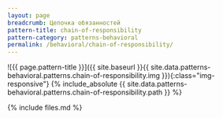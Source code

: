 ```yaml
---
layout: page
breadcrumb: Цепочка обязанностей
pattern-title: chain-of-responsibility
pattern-category: patterns-behavioral
permalink: /behavioral/chain-of-responsibility/
---
```

![{{ page.pattern-title }}]({{ site.baseurl }}{{ site.data.patterns-behavioral.patterns.chain-of-responsibility.img }}){:class="img-responsive"}
{% include_absolute {{ site.data.patterns-behavioral.patterns.chain-of-responsibility.path }} %}

{% include files.md %}
